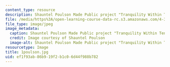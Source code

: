 ```yaml
---
content_type: resource
description: Shauntel Poulson Made Public project "Tranquility Within Tension"
file: /media/https%3A/open-learning-course-data-rc.s3.amazonaws.com/4-301-introduction-to-the-visual-arts-spring-2007/ef1f93ab86b919f2b1c06d44f988b782_1poulson.jpg
file_type: image/jpeg
image_metadata:
  caption: Shauntel Poulson Made Public project "Tranquility Within Tension"
  credit: Image courtesy of Shauntel Poulson
  image-alt: Shauntel Poulson Made Public project "Tranquility Within Tension"
resourcetype: Image
title: 1poulson.jpg
uid: ef1f93ab-86b9-19f2-b1c0-6d44f988b782
---
```

